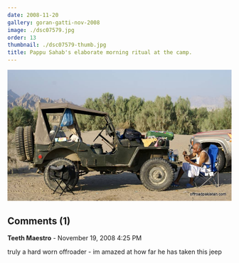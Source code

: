 ```yaml
---
date: 2008-11-20
gallery: goran-gatti-nov-2008
image: ./dsc07579.jpg
order: 13
thumbnail: ./dsc07579-thumb.jpg
title: Pappu Sahab's elaborate morning ritual at the camp.
---
```


![Pappu Sahab's elaborate morning ritual at the camp.](./dsc07579.jpg)

<div id="comments">

## Comments (1)

<div id="comment">

**Teeth Maestro** - November 19, 2008  4:25 PM

truly a hard worn offroader - im amazed at how far he has taken this jeep

</div>

</div>